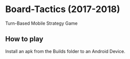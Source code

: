 # Board-Tactics (2017-2018)
Turn-Based Mobile Strategy Game

## How to play
Install an apk from the Builds folder to an Android Device.
